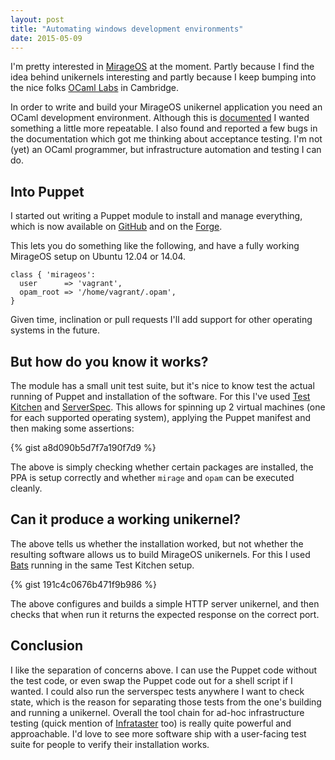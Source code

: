 ```yaml
---
layout: post
title: "Automating windows development environments"
date: 2015-05-09
---
```


I'm pretty interested in [MirageOS](http://openmirage.org/) at the
moment. Partly because I find the idea behind unikernels interesting and
partly because I keep bumping into the nice folks [OCaml
Labs](http://www.cl.cam.ac.uk/projects/ocamllabs/) in Cambridge.

In order to write and build your MirageOS unikernel application you need
an OCaml development environment. Although this is
[documented](http://openmirage.org/wiki/install) I wanted something a
little more repeatable. I also found and reported a few bugs in the
documentation which got me thinking about acceptance testing. I'm not
(yet) an OCaml programmer, but infrastructure automation and testing I
can do.

## Into Puppet

I started out writing a Puppet module to install and manage everything,
which is now available on
[GitHub](https://github.com/garethr/garethr-mirageos) and on the
[Forge](https://forge.puppetlabs.com/garethr/mirageos).

This lets you do something like the following, and have a fully working
MirageOS setup on Ubuntu 12.04 or 14.04.

```puppet
class { 'mirageos':
  user      => 'vagrant',
  opam_root => '/home/vagrant/.opam',
}
```

Given time, inclination or pull requests I'll add support for other
operating systems in the future.


## But how do you know it works?

The module has a small unit test suite, but it's nice to know test the
actual running of Puppet and installation of the software. For this I've
used [Test Kitchen](http://kitchen.ci/) and
[ServerSpec](http://serverspec.org/). This allows for spinning up 2
virtual machines (one for each supported operating system), applying the
Puppet manifest and then making some assertions:

{% gist a8d090b5d7f7a190f7d9 %}

The above is simply checking whether certain packages are installed, the
PPA is setup correctly and whether `mirage` and `opam` can be executed
cleanly.


## Can it produce a working unikernel?

The above tells us whether the installation worked, but not whether the
resulting software allows us to build MirageOS unikernels. For this I
used [Bats](https://github.com/sstephenson/bats) running in the same
Test Kitchen setup.

{% gist 191c4c0676b471f9b986 %}

The above configures and builds a simple HTTP server unikernel, and then
checks that when run it returns the expected response on the correct
port.


## Conclusion

I like the separation of concerns above. I can use the Puppet code
without the test code, or even swap the Puppet code out for a shell
script if I wanted. I could also run the serverspec tests anywhere I
want to check state, which is the reason for separating those tests from
the one's building and running a unikernel. Overall the tool chain for ad-hoc
infrastructure testing (quick mention of
[Infrataster](http://infrataster.net/) too) is really quite powerful and
approachable. I'd love to see more software ship with a user-facing test
suite for people to verify their installation works.
